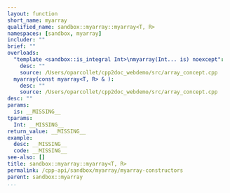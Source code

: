 ```yaml
---
layout: function
short_name: myarray
qualified_name: sandbox::myarray::myarray<T, R>
namespaces: [sandbox, myarray]
includer: ""
brief: ""
overloads:
  "template <sandbox::is_integral Int>\nmyarray(Int... is) noexcept":
    desc: ""
    source: /Users/oparcollet/cpp2doc_webdemo/src/array_concept.cpp
  myarray(const myarray<T, R> & ):
    desc: ""
    source: /Users/oparcollet/cpp2doc_webdemo/src/array_concept.cpp
desc: ""
params:
  is: __MISSING__
tparams:
  Int: __MISSING__
return_value: __MISSING__
example:
  desc: __MISSING__
  code: __MISSING__
see-also: []
title: sandbox::myarray::myarray<T, R>
permalink: /cpp-api/sandbox/myarray/myarray-constructors
parent: sandbox::myarray
...
```


